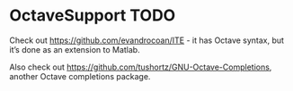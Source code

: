 OctaveSupport TODO
==================

Check out https://github.com/evandrocoan/ITE - it has Octave syntax, but it’s done as an extension to Matlab.

Also check out https://github.com/tushortz/GNU-Octave-Completions, another Octave completions package.

